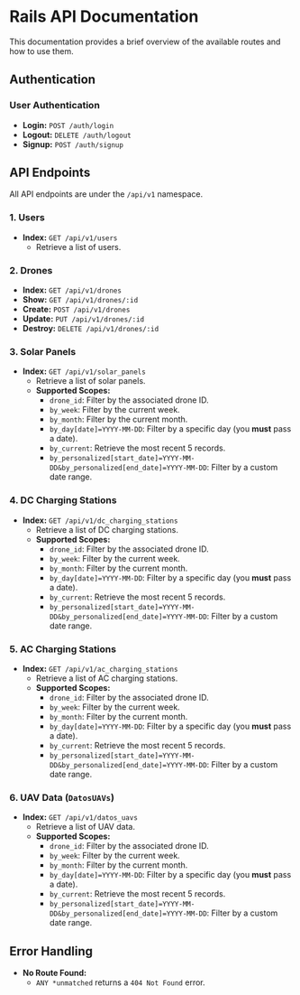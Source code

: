 # Rails API Documentation

This documentation provides a brief overview of the available routes and how to use them.

## Authentication

### User Authentication

- **Login:** `POST /auth/login`
- **Logout:** `DELETE /auth/logout`
- **Signup:** `POST /auth/signup`

## API Endpoints

All API endpoints are under the `/api/v1` namespace.

### 1. Users

- **Index:** `GET /api/v1/users`  
  - Retrieve a list of users.

### 2. Drones

- **Index:** `GET /api/v1/drones`
- **Show:** `GET /api/v1/drones/:id`
- **Create:** `POST /api/v1/drones`
- **Update:** `PUT /api/v1/drones/:id`
- **Destroy:** `DELETE /api/v1/drones/:id`

### 3. Solar Panels

- **Index:** `GET /api/v1/solar_panels`  
  - Retrieve a list of solar panels.  
  - **Supported Scopes:**
    - `drone_id`: Filter by the associated drone ID.
    - `by_week`: Filter by the current week.
    - `by_month`: Filter by the current month.
    - `by_day[date]=YYYY-MM-DD`: Filter by a specific day (you **must** pass a date).
    - `by_current`: Retrieve the most recent 5 records.
    - `by_personalized[start_date]=YYYY-MM-DD&by_personalized[end_date]=YYYY-MM-DD`: Filter by a custom date range.

### 4. DC Charging Stations

- **Index:** `GET /api/v1/dc_charging_stations`  
  - Retrieve a list of DC charging stations.  
  - **Supported Scopes:**
    - `drone_id`: Filter by the associated drone ID.
    - `by_week`: Filter by the current week.
    - `by_month`: Filter by the current month.
    - `by_day[date]=YYYY-MM-DD`: Filter by a specific day (you **must** pass a date).
    - `by_current`: Retrieve the most recent 5 records.
    - `by_personalized[start_date]=YYYY-MM-DD&by_personalized[end_date]=YYYY-MM-DD`: Filter by a custom date range.

### 5. AC Charging Stations

- **Index:** `GET /api/v1/ac_charging_stations`  
  - Retrieve a list of AC charging stations.  
  - **Supported Scopes:**
    - `drone_id`: Filter by the associated drone ID.
    - `by_week`: Filter by the current week.
    - `by_month`: Filter by the current month.
    - `by_day[date]=YYYY-MM-DD`: Filter by a specific day (you **must** pass a date).
    - `by_current`: Retrieve the most recent 5 records.
    - `by_personalized[start_date]=YYYY-MM-DD&by_personalized[end_date]=YYYY-MM-DD`: Filter by a custom date range.

### 6. UAV Data (`DatosUAVs`)

- **Index:** `GET /api/v1/datos_uavs`  
  - Retrieve a list of UAV data.  
  - **Supported Scopes:**
    - `drone_id`: Filter by the associated drone ID.
    - `by_week`: Filter by the current week.
    - `by_month`: Filter by the current month.
    - `by_day[date]=YYYY-MM-DD`: Filter by a specific day (you **must** pass a date).
    - `by_current`: Retrieve the most recent 5 records.
    - `by_personalized[start_date]=YYYY-MM-DD&by_personalized[end_date]=YYYY-MM-DD`: Filter by a custom date range.

## Error Handling

- **No Route Found:**  
  - `ANY *unmatched` returns a `404 Not Found` error.
